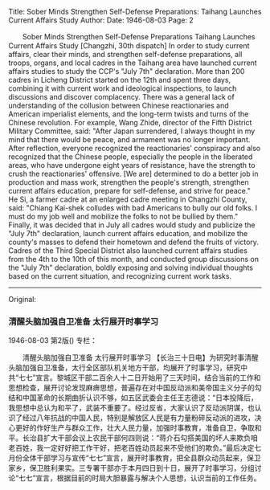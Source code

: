 Title: Sober Minds Strengthen Self-Defense Preparations: Taihang Launches Current Affairs Study
Author:
Date: 1946-08-03
Page: 2

　　Sober Minds Strengthen Self-Defense Preparations
    Taihang Launches Current Affairs Study
    [Changzhi, 30th dispatch] In order to study current affairs, clear their minds, and strengthen self-defense preparations, all troops, organs, and local cadres in the Taihang area have launched current affairs studies to study the CCP's "July 7th" declaration. More than 200 cadres in Licheng District started on the 12th and spent three days, combining it with current work and ideological inspections, to launch discussions and discover complacency. There was a general lack of understanding of the collusion between Chinese reactionaries and American imperialist elements, and the long-term twists and turns of the Chinese revolution. For example, Wang Zhide, director of the Fifth District Military Committee, said: "After Japan surrendered, I always thought in my mind that there would be peace, and armament was no longer important. After reflection, everyone recognized the reactionaries' conspiracy and also recognized that the Chinese people, especially the people in the liberated areas, who have undergone eight years of resistance, have the strength to crush the reactionaries' offensive. [We are] determined to do a better job in production and mass work, strengthen the people's strength, strengthen current affairs education, prepare for self-defense, and strive for peace." He Si, a farmer cadre at an enlarged cadre meeting in Changzhi County, said: "Chiang Kai-shek colludes with bad Americans to bully our old folks. I must do my job well and mobilize the folks to not be bullied by them." Finally, it was decided that in July all cadres would study and publicize the "July 7th" declaration, launch current affairs education, and mobilize the county's masses to defend their hometown and defend the fruits of victory. Cadres of the Third Special District also launched current affairs studies from the 4th to the 10th of this month, and conducted group discussions on the "July 7th" declaration, boldly exposing and solving individual thoughts based on the current situation, and recognizing current work tasks.



<hr /> 

Original: 


### 清醒头脑加强自卫准备  太行展开时事学习

1946-08-03
第2版()
专栏：

　　清醒头脑加强自卫准备
    太行展开时事学习
    【长治三十日电】为研究时事清醒头脑加强自卫准备，太行全区部队机关地方干部，均展开了时事学习，研究中共“七七”宣言。黎城区干部二百余人十二日开始用了三天时间，结合当前的工作和思想检查，展开讨论发现麻痹思想，普遍存在对中国反动派和美帝国主义分子的勾结和中国革命的长期曲折认识不够，如五区武委会主任王志德说：“日本投降后，我思想中总认为和平了，武装不重要了。经过反省，大家认识了反动派阴谋，也认识了经过八年抗战的中国人民，特别是解放区人民是有力量粉碎反动派的进攻，决心更好的作好生产与群众工作，壮大人民力量，加强时事教育，准备自卫，争取和平。长治县扩大干部会议上农民干部何四则说：“蒋介石勾搭美国的坏人来欺负咱老百姓，我一定好好把工作干好，把老百姓动员起来不受他们的欺负。”最后决定七月份全体干部学习与宣传“七七”宣言，展开时事教育，把全县群众动员起来，保卫家乡，保卫胜利果实。三专署干部亦于本月四日到十日，展开了时事学习，分组讨论“七七”宣言，根据目前的时局大胆暴露与解决个人思想，认识当前的工作任务。
